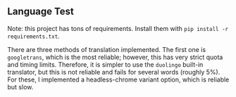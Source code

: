 ## Language Test

Note: this project has tons of requirements. Install them with `pip install -r requirements.txt`.



There are three methods of translation implemented. The first one is `googletrans`, which is the most reliable; however, this has very strict quota and timing limits. Therefore, it is simpler to use the `duolingo` built-in translator, but this is not reliable and fails for several words (roughly 5%). For these, I implemented a headless-chrome variant option, which is reliable but slow.

